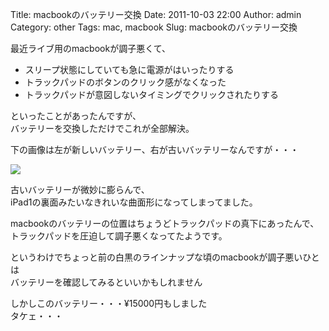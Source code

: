 Title: macbookのバッテリー交換
Date: 2011-10-03 22:00
Author: admin
Category: other
Tags: mac, macbook
Slug: macbookのバッテリー交換

最近ライブ用のmacbookが調子悪くて、

-   スリープ状態にしていても急に電源がはいったりする
-   トラックパッドのボタンのクリック感がなくなった
-   トラックパッドが意図しないタイミングでクリックされたりする

といったことがあったんですが、  
バッテリーを交換しただけでこれが全部解決。

下の画像は左が新しいバッテリー、右が古いバッテリーなんですが・・・

[![](http://farm7.static.flickr.com/6121/6202460968_2166626198_b.jpg)](http://www.flickr.com/photos/46200029@N06/6202460968/)

古いバッテリーが微妙に膨らんで、  
iPad1の裏面みたいなきれいな曲面形になってしまってました。

macbookのバッテリーの位置はちょうどトラックパッドの真下にあったんで、  
トラックパッドを圧迫して調子悪くなってたようです。  

というわけでちょっと前の白黒のラインナップな頃のmacbookが調子悪いひとは  
バッテリーを確認してみるといいかもしれません

しかしこのバッテリー・・・¥15000円もしました  
タケェ・・・

